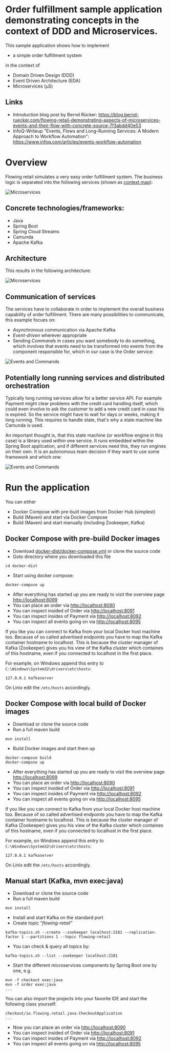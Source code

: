 # Order fulfillment sample application demonstrating concepts in the context of DDD and Microservices. 

This sample application shows how to implement

* a simple order fulfillment system

in the context of

* Domain Driven Design (DDD)
* Event Driven Architecture (EDA)
* Microservices (µS)

## Links

* Introduction blog post by Bernd Rücker: https://blog.bernd-ruecker.com/flowing-retail-demonstrating-aspects-of-microservices-events-and-their-flow-with-concrete-source-7f3abdd40e53
* InfoQ-Writeup "Events, Flows and Long-Running Services: A Modern Approach to Workflow Automation": https://www.infoq.com/articles/events-workflow-automation

# Overview

Flowing retail simulates a very easy order fulfillment system. The business logic is separated into the following services (shown as [context map](https://www.infoq.com/articles/ddd-contextmapping)):

![Microservices](docs/context-map.png)

## Concrete technologies/frameworks:

* Java
* Spring Boot
* Spring Cloud Streams
* Camunda
* Apache Kafka

## Architecture 

This results in the following architecture:

![Microservices](docs/architecture.png)

## Communication of services

The services have to collaborate in order to implement the overall business capability of order fulfillment. There are many possibilities to communicate, this example focues on:

* *Asynchronous* communication via Apache Kafka 
* *Event-driven* wherever appropriate
* Sending *Commands* in cases you want somebody to do something, which involves that events need to be transformed into events from the component responsible for, which in our case is the Order service:

![Events and Commands](docs/event-command-transformation.png)

## Potentially long running services and distributed orchestration

Typically long running services allow for a better service API. For example Payment might clear problems with the credit card handling itself, which could even involve to ask the customer to add a new credit card in case his is expired. So the service might have to wait for days or weeks, making it long running. This requires to handle state, that's why a state machine like Camunda is used.

An important thought is, that this state machine (or workflow engine in this case) is a library used *within* one service. It runs embedded within the Spring Boot application, and if different services need this, they run engines on their own. It is an autonomous team decision if they want to use some framework and which one:

![Events and Commands](docs/workflow-in-service.png)


# Run the application

You can either

* Docker Compose with pre-built images from Docker Hub (simplest)
* Build (Maven) and start via Docker Compose
* Build (Maven) and start manually (including Zookeeper, Kafka)

## Docker Compose with pre-build Docker images

* Download [docker-dist/docker-compose.yml](docker-dist/docker-compose.yml) or clone the source code
* Goto directory where you downloaded this file 

```
cd docker-dist
```

* Start using docker compose:

```
docker-compose up
```

* After everything has started up you are ready to visit the overview page [http://localhost:8099](http://localhost:8099)
* You can place an order via [http://localhost:8090](http://localhost:8090)
* You can inspect insided of Order via [http://localhost:8091](http://localhost:8091)
* You can inspect insides of Payment via [http://localhost:8092](http://localhost:8092)
* You can inspect all events going on via [http://localhost:8095](http://localhost:8095)

If you like you can connect to Kafka from your local Docker host machine too. Because of so called advertised endpoints you have to map the Kafka container hostname to localhost. This is because the cluster manager of Kafka (Zookeeper) gives you his view of the Kafka cluster which containes of this hostname, even if you connected to localhost in the first place.

For example, on Windows append this entry to ```C:\Windows\System32\drivers\etc\hosts```:
```
127.0.0.1 kafkaserver
```

On Linix edit the ```/etc/hosts``` accordingly.


## Docker Compose with local build of Docker images

* Download or clone the source code
* Run a full maven build

```
mvn install
```

* Build Docker images and start them up

```
docker-compose build
docker-compose up
```

* After everything has started up you are ready to visit the overview page [http://localhost:8099](http://localhost:8099)
* You can place an order via [http://localhost:8090](http://localhost:8090)
* You can inspect insided of Order via [http://localhost:8091](http://localhost:8091)
* You can inspect insides of Payment via [http://localhost:8092](http://localhost:8092)
* You can inspect all events going on via [http://localhost:8095](http://localhost:8095)

If you like you can connect to Kafka from your local Docker host machine too. Because of so called advertised endpoints you have to map the Kafka container hostname to localhost. This is because the cluster manager of Kafka (Zookeeper) gives you his view of the Kafka cluster which containes of this hostname, even if you connected to localhost in the first place.

For example, on Windows append this entry to ```C:\Windows\System32\drivers\etc\hosts```:
```
127.0.0.1 kafkaserver
```

On Linix edit the ```/etc/hosts``` accordingly.

## Manual start (Kafka, mvn exec:java)

* Download or clone the source code
* Run a full maven build

```
mvn install
```

* Install and start Kafka on the standard port
* Create topic *"flowing-retail"*

```
kafka-topics.sh --create --zookeeper localhost:2181 --replication-factor 1 --partitions 1 --topic flowing-retail
```

* You can check & query all topics by: 

```
kafka-topics.sh --list --zookeeper localhost:2181
```

* Start the different microservices components by Spring Boot one by one, e.g.
    
```
mvn -f checkout exec:java
mvn -f order exec:java
...
```

You can also import the projects into your favorite IDE and start the following class yourself:

```
checkout/io.flowing.retail.java.CheckoutApplication
...
```

* Now you can place an order via [http://localhost:8090](http://localhost:8090)
* You can inspect insided of Order via [http://localhost:8091](http://localhost:8091)
* You can inspect insides of Payment via [http://localhost:8092](http://localhost:8092)
* You can inspect all events going on via [http://localhost:8095](http://localhost:8095)
